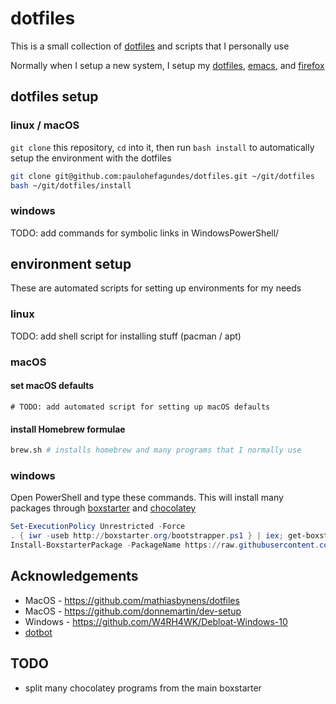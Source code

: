 # dotfiles

This is a small collection of [dotfiles](https://dotfiles.github.io/) and scripts that I personally use

Normally when I setup a new system, I setup my [dotfiles](https://github.com/paulohefagundes/dotfiles), [emacs](https://github.com/paulohefagundes/.emacs.d),  and [firefox](https://github.com/paulohefagundes/user.js)

## dotfiles setup

### linux / macOS

`git clone` this repository, `cd` into it, then run `bash install` to automatically setup the environment with the dotfiles

``` bash
git clone git@github.com:paulohefagundes/dotfiles.git ~/git/dotfiles
bash ~/git/dotfiles/install
```

### windows

TODO: add commands for symbolic links in WindowsPowerShell/

## environment setup

These are automated scripts for setting up environments for my needs

### linux

TODO: add shell script for installing stuff (pacman / apt)

### macOS

#### set macOS defaults

```
# TODO: add automated script for setting up macOS defaults
```

#### install Homebrew formulae

``` bash
brew.sh # installs homebrew and many programs that I normally use
```

### windows

Open PowerShell and type these commands. This will install many packages through [boxstarter](http://boxstarter.org/) and [chocolatey](https://chocolatey.org/)

``` powershell
Set-ExecutionPolicy Unrestricted -Force
. { iwr -useb http://boxstarter.org/bootstrapper.ps1 } | iex; get-boxstarter -Force
Install-BoxstarterPackage -PackageName https://raw.githubusercontent.com/paulohefagundes/dotfiles/master/WindowsPowerShell/boxstarter.ps1
```

## Acknowledgements
* MacOS - https://github.com/mathiasbynens/dotfiles
* MacOS - https://github.com/donnemartin/dev-setup
* Windows - https://github.com/W4RH4WK/Debloat-Windows-10
* [dotbot](https://github.com/anishathalye/dotbot)

## TODO
* split many chocolatey programs from the main boxstarter
